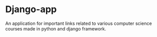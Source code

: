 # Django-app
An application for important links related to various computer science courses made in python and django framework.
